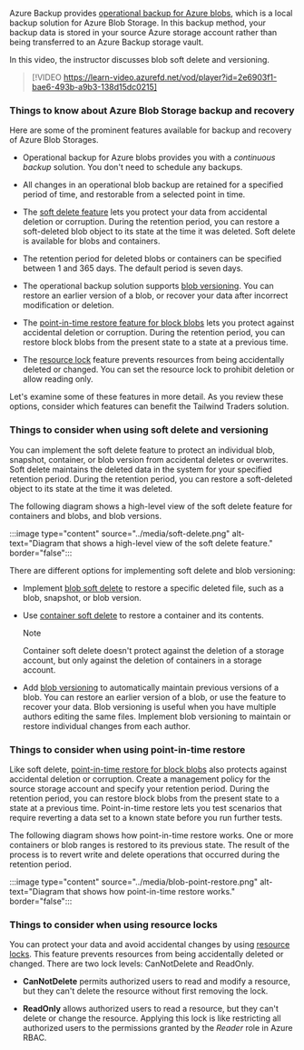 Azure Backup provides [operational backup for Azure blobs](/azure/backup/blob-backup-overview), which is a local backup solution for Azure Blob Storage. In this backup method, your backup data is stored in your source Azure storage account rather than being transferred to an Azure Backup storage vault. 

In this video, the instructor discusses blob soft delete and versioning.

> [!VIDEO https://learn-video.azurefd.net/vod/player?id=2e6903f1-bae6-493b-a9b3-138d15dc0215]

### Things to know about Azure Blob Storage backup and recovery

Here are some of the prominent features available for backup and recovery of Azure Blob Storages.

- Operational backup for Azure blobs provides you with a _continuous backup_ solution. You don't need to schedule any backups.

- All changes in an operational blob backup are retained for a specified period of time, and restorable from a selected point in time.

- The [soft delete feature](/azure/backup/backup-azure-security-feature-cloud) lets you protect your data from accidental deletion or corruption. During the retention period, you can restore a soft-deleted blob object to its state at the time it was deleted. Soft delete is available for blobs and containers.

- The retention period for deleted blobs or containers can be specified between 1 and 365 days. The default period is seven days.

- The operational backup solution supports [blob versioning](/azure/storage/blobs/versioning-enable). You can restore an earlier version of a blob, or recover your data after incorrect modification or deletion.

- The [point-in-time restore feature for block blobs](/azure/storage/blobs/point-in-time-restore-overview) lets you protect against accidental deletion or corruption. During the retention period, you can restore block blobs from the present state to a state at a previous time.

- The [resource lock](/azure/azure-resource-manager/management/lock-resources) feature prevents resources from being accidentally deleted or changed. You can set the resource lock to prohibit deletion or allow reading only.
 
Let's examine some of these features in more detail. As you review these options, consider which features can benefit the Tailwind Traders solution.

### Things to consider when using soft delete and versioning

You can implement the soft delete feature to protect an individual blob, snapshot, container, or blob version from accidental deletes or overwrites. Soft delete maintains the deleted data in the system for your specified retention period. During the retention period, you can restore a soft-deleted object to its state at the time it was deleted.

The following diagram shows a high-level view of the soft delete feature for containers and blobs, and blob versions.

:::image type="content" source="../media/soft-delete.png" alt-text="Diagram that shows a high-level view of the soft delete feature." border="false":::

There are different options for implementing soft delete and blob versioning:

- Implement [blob soft delete](/azure/storage/blobs/soft-delete-blob-enable) to restore a specific deleted file, such as a blob, snapshot, or blob version.

- Use [container soft delete](/azure/storage/blobs/soft-delete-container-enable) to restore a container and its contents.

   > [!Note]
   > Container soft delete doesn't protect against the deletion of a storage account, but only against the deletion of containers in a storage account. 

- Add [blob versioning](/azure/storage/blobs/versioning-enable) to automatically maintain previous versions of a blob. You can restore an earlier version of a blob, or use the feature to recover your data. Blob versioning is useful when you have multiple authors editing the same files. Implement blob versioning to maintain or restore individual changes from each author. 

### Things to consider when using point-in-time restore

Like soft delete, [point-in-time restore for block blobs](/azure/storage/blobs/point-in-time-restore-overview) also protects against accidental deletion or corruption. Create a management policy for the source storage account and specify your retention period. During the retention period, you can restore block blobs from the present state to a state at a previous time. Point-in-time restore lets you test scenarios that require reverting a data set to a known state before you run further tests.

The following diagram shows how point-in-time restore works. One or more containers or blob ranges is restored to its previous state. The result of the process is to revert write and delete operations that occurred during the retention period. 

:::image type="content" source="../media/blob-point-restore.png" alt-text="Diagram that shows how point-in-time restore works." border="false":::

### Things to consider when using resource locks

You can protect your data and avoid accidental changes by using [resource locks](/azure/azure-resource-manager/management/lock-resources). This feature prevents resources from being accidentally deleted or changed. There are two lock levels: CanNotDelete and ReadOnly.

- **CanNotDelete** permits authorized users to read and modify a resource, but they can't delete the resource without first removing the lock.

- **ReadOnly** allows authorized users to read a resource, but they can't delete or change the resource. Applying this lock is like restricting all authorized users to the permissions granted by the _Reader_ role in Azure RBAC.